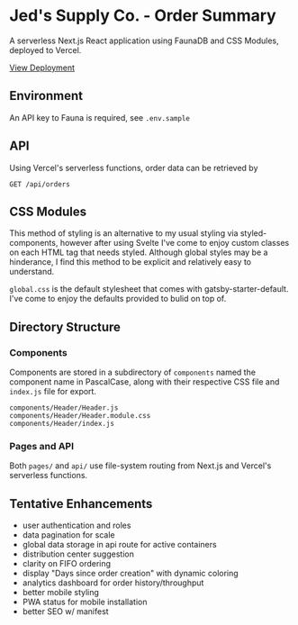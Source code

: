 # Jed's Supply Co. - Order Summary

A serverless Next.js React application using FaunaDB and CSS Modules, deployed to Vercel.

[View Deployment](https://jeds-supply-co.now.sh/)

## Environment

An API key to Fauna is required, see `.env.sample`

## API

Using Vercel's serverless functions, order data can be retrieved by

```text
GET /api/orders
```

## CSS Modules

This method of styling is an alternative to my usual styling via styled-components, however after using Svelte I've come to enjoy custom classes on each HTML tag that needs styled. Although global styles may be a hinderance, I find this method to be explicit and relatively easy to understand.

`global.css` is the default stylesheet that comes with gatsby-starter-default. I've come to enjoy the defaults provided to bulid on top of.

## Directory Structure

### Components

Components are stored in a subdirectory of `components` named the component name in PascalCase, along with their respective CSS file and `index.js` file for export.

```text
components/Header/Header.js
components/Header/Header.module.css
components/Header/index.js
```

### Pages and API

Both `pages/` and `api/` use file-system routing from Next.js and Vercel's serverless functions.

## Tentative Enhancements

- user authentication and roles
- data pagination for scale
- global data storage in api route for active containers
- distribution center suggestion
- clarity on FIFO ordering
- display "Days since order creation" with dynamic coloring
- analytics dashboard for order history/throughput
- better mobile styling
- PWA status for mobile installation
- better SEO w/ manifest
